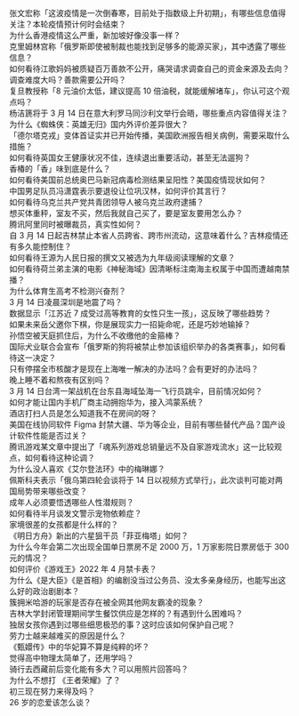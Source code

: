 张文宏称「这波疫情是一次倒春寒，目前处于指数级上升初期」，有哪些信息值得关注？本轮疫情预计何时会结束？  
为什么香港疫情这么严重，新加坡好像没事一样？  
克里姆林宫称「俄罗斯即使被制裁也能找到足够多的能源买家」，其中透露了哪些信息？  
如何看待江歌妈妈被质疑百万善款不公开，痛哭请求调查自己的资金来源及去向？调查难度大吗？善款需要公开吗？  
复旦教授称「8 元油价太低，建议提高 10 倍油税，就能缓解堵车」，你认可这个观点吗？  
杨洁篪将于 3 月 14 日在意大利罗马同沙利文举行会晤，哪些重点内容值得关注？  
为什么《蜘蛛侠：英雄无归》国内外评价差异很大？  
「德尔塔克戎」变体首证实并已开始传播，美国欧洲报告相关病例，需要采取什么措施？  
如何看待英国女王健康状况不佳，连续退出重要活动，甚至无法遛狗？  
香椿的「香」味到底是什么？  
如何看待美国前总统奥巴马新冠病毒检测结果呈阳性？美国疫情现状如何？  
中国男足队员冯潇霆表示要退役让位巩汉林，如何评价其言行？  
如何看待乌克兰共产党共青团领导人被乌克兰政府逮捕？  
想买体重秤，室友不买，然后我就自己买了，要是室友要用怎么办？  
腾讯阿里同时被曝裁员，真实性如何？  
自 3 月 14 日起吉林禁止本省人员跨省、跨市州流动，这意味着什么？吉林疫情还有多久能控制住？  
如何看待王源为人民日报的撰文又被选为九年级阅读理解的文章？  
如何看待荷兰弟主演的电影《神秘海域》因清晰标注南海主权属于中国而遭越南禁播？  
为什么体育生高考不检测兴奋剂？  
3 月 14 日凌晨深圳是地震了吗？  
数据显示「江苏近 7 成受过高等教育的女性只生一孩」，这反映了哪些趋势？  
如果未来岳父邀你下棋，你是展现实力一招毙命呢，还是巧妙地输掉？  
孙悟空被天庭抓住后，为什么不收缴他的金箍棒？  
国际犬业联合会宣布「俄罗斯的狗将被禁止参加该组织举办的各类赛事」，如何看待这一决定？  
只有停摆全市核酸才是现在上海唯一解决的办法吗？会有更好的办法吗？  
晚上睡不着和熬夜有区别吗？  
3 月 14 日台湾一架战机在台东县海域坠海一飞行员跳伞，目前情况如何？  
如何才能让国内手机厂商主动拥抱华为，接入鸿蒙系统？  
酒店打扫人员是怎么知道我不在房间的呀？  
美国在线协同软件 Figma 封禁大疆、华为等企业，目前有哪些替代产品？国产设计软件性能是否过关？  
腾讯游戏某文章中提出了「魂系列游戏总销量远不及自家游戏流水」这一比较观点，如何看待这种论调？  
为什么没人喜欢《艾尔登法环》中的梅琳娜？  
佩斯科夫表示「俄乌第四轮会谈将于 14 日以视频方式举行」，此次谈判可能对两国局势带来哪些改变？  
成年人必须要悟透哪些人性潜规则？  
如何看待半月谈发文警示宠物依赖症？  
家境很差的女孩都是什么样的？  
《明日方舟》新出的六星狙干员「菲亚梅塔」如何？  
为什么今年会第二次出现全国单日票房不足 2000 万，1 万家影院日票房低于 300 元的情况？  
如何评价《游戏王》2022 年 4 月禁卡表？  
为什么《是大臣》《是首相》的编剧没当过公务员、没太多亲身经历，也能写出这么好的政治剧剧本？  
簇拥米哈游的玩家是否存在被全网其他网友霸凌的现象？  
吉林大学封闭管理期间学生餐饮供应是怎样的？有遇到什么困难吗？  
独居女孩你遇到过哪些细思极恐的事？这时应该如何保护自己呢？  
劳力士越来越难买的原因是什么？  
《甄嬛传》中的华妃算不算是纯粹的坏？  
觉得高中物理太简单了，还用学吗？  
骑行去西藏前后变化能有多大？可以用照片回答吗？  
为什么不想打 《王者荣耀》了？  
初三现在努力来得及吗？  
26 岁的恋爱该怎么谈？  
